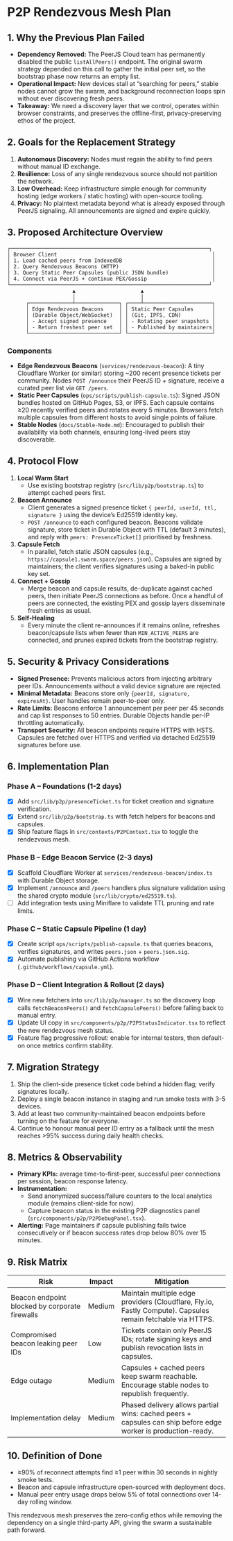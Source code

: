 # P2P Rendezvous Mesh Plan

## 1. Why the Previous Plan Failed
- **Dependency Removed:** The PeerJS Cloud team has permanently disabled the public `listAllPeers()` endpoint. The original swarm strategy depended on this call to gather the initial peer set, so the bootstrap phase now returns an empty list.
- **Operational Impact:** New devices stall at “searching for peers,” stable nodes cannot grow the swarm, and background reconnection loops spin without ever discovering fresh peers.
- **Takeaway:** We need a discovery layer that we control, operates within browser constraints, and preserves the offline-first, privacy-preserving ethos of the project.

## 2. Goals for the Replacement Strategy
1. **Autonomous Discovery:** Nodes must regain the ability to find peers without manual ID exchange.
2. **Resilience:** Loss of any single rendezvous source should not partition the network.
3. **Low Overhead:** Keep infrastructure simple enough for community hosting (edge workers / static hosting) with open-source tooling.
4. **Privacy:** No plaintext metadata beyond what is already exposed through PeerJS signaling. All announcements are signed and expire quickly.

## 3. Proposed Architecture Overview
```
┌────────────────────────────────────────────────────────────────┐
│ Browser Client                                                  │
│ 1. Load cached peers from IndexedDB                             │
│ 2. Query Rendezvous Beacons (HTTP)                              │
│ 3. Query Static Peer Capsules (public JSON bundle)              │
│ 4. Connect via PeerJS + continue PEX/Gossip                     │
└────────────────────────────────────────────────────────────────┘
                     ▲                     ▲
                     │                     │
      ┌──────────────┴──────────────┐ ┌────┴──────────────────────┐
      │ Edge Rendezvous Beacons     │ │ Static Peer Capsules      │
      │ (Durable Object/WebSocket)  │ │ (Git, IPFS, CDN)          │
      │ - Accept signed presence    │ │ - Rotating peer snapshots │
      │ - Return freshest peer set  │ │ - Published by maintainers│
      └─────────────────────────────┘ └───────────────────────────┘
```

### Components
- **Edge Rendezvous Beacons** (`services/rendezvous-beacon`): A tiny Cloudflare Worker (or similar) storing ~200 recent presence tickets per community. Nodes `POST /announce` their PeerJS ID + signature, receive a curated peer list via `GET /peers`.
- **Static Peer Capsules** (`ops/scripts/publish-capsule.ts`): Signed JSON bundles hosted on GitHub Pages, S3, or IPFS. Each capsule contains ≥20 recently verified peers and rotates every 5 minutes. Browsers fetch multiple capsules from different hosts to avoid single points of failure.
- **Stable Nodes** (`docs/Stable-Node.md`): Encouraged to publish their availability via both channels, ensuring long-lived peers stay discoverable.

## 4. Protocol Flow
1. **Local Warm Start**
   - Use existing bootstrap registry (`src/lib/p2p/bootstrap.ts`) to attempt cached peers first.
2. **Beacon Announce**
   - Client generates a signed presence ticket `{ peerId, userId, ttl, signature }` using the device’s Ed25519 identity key.
   - `POST /announce` to each configured beacon. Beacons validate signature, store ticket in Durable Object with TTL (default 3 minutes), and reply with `peers: PresenceTicket[]` prioritised by freshness.
3. **Capsule Fetch**
   - In parallel, fetch static JSON capsules (e.g., `https://capsule1.swarm.space/peers.json`). Capsules are signed by maintainers; the client verifies signatures using a baked-in public key set.
4. **Connect + Gossip**
   - Merge beacon and capsule results, de-duplicate against cached peers, then initiate PeerJS connections as before. Once a handful of peers are connected, the existing PEX and gossip layers disseminate fresh entries as usual.
5. **Self-Healing**
   - Every minute the client re-announces if it remains online, refreshes beacon/capsule lists when fewer than `MIN_ACTIVE_PEERS` are connected, and prunes expired tickets from the bootstrap registry.

## 5. Security & Privacy Considerations
- **Signed Presence:** Prevents malicious actors from injecting arbitrary peer IDs. Announcements without a valid device signature are rejected.
- **Minimal Metadata:** Beacons store only `{peerId, signature, expiresAt}`. User handles remain peer-to-peer only.
- **Rate Limits:** Beacons enforce 1 announcement per peer per 45 seconds and cap list responses to 50 entries. Durable Objects handle per-IP throttling automatically.
- **Transport Security:** All beacon endpoints require HTTPS with HSTS. Capsules are fetched over HTTPS and verified via detached Ed25519 signatures before use.

## 6. Implementation Plan
### Phase A – Foundations (1-2 days)
- [x] Add `src/lib/p2p/presenceTicket.ts` for ticket creation and signature verification.
- [x] Extend `src/lib/p2p/bootstrap.ts` with fetch helpers for beacons and capsules.
- [x] Ship feature flags in `src/contexts/P2PContext.tsx` to toggle the rendezvous mesh.

### Phase B – Edge Beacon Service (2-3 days)
- [x] Scaffold Cloudflare Worker at `services/rendezvous-beacon/index.ts` with Durable Object storage.
- [x] Implement `/announce` and `/peers` handlers plus signature validation using the shared crypto module (`src/lib/crypto/ed25519.ts`).
- [ ] Add integration tests using Miniflare to validate TTL pruning and rate limits.

### Phase C – Static Capsule Pipeline (1 day)
- [x] Create script `ops/scripts/publish-capsule.ts` that queries beacons, verifies signatures, and writes `peers.json` + `peers.json.sig`.
- [x] Automate publishing via GitHub Actions workflow (`.github/workflows/capsule.yml`).

### Phase D – Client Integration & Rollout (2 days)
- [x] Wire new fetchers into `src/lib/p2p/manager.ts` so the discovery loop calls `fetchBeaconPeers()` and `fetchCapsulePeers()` before falling back to manual entry.
- [x] Update UI copy in `src/components/p2p/P2PStatusIndicator.tsx` to reflect the new rendezvous mesh status.
- [x] Feature flag progressive rollout: enable for internal testers, then default-on once metrics confirm stability.

## 7. Migration Strategy
1. Ship the client-side presence ticket code behind a hidden flag; verify signatures locally.
2. Deploy a single beacon instance in staging and run smoke tests with 3-5 devices.
3. Add at least two community-maintained beacon endpoints before turning on the feature for everyone.
4. Continue to honour manual peer ID entry as a fallback until the mesh reaches >95% success during daily health checks.

## 8. Metrics & Observability
- **Primary KPIs:** average time-to-first-peer, successful peer connections per session, beacon response latency.
- **Instrumentation:**
  - Send anonymized success/failure counters to the local analytics module (remains client-side for now).
  - Capture beacon status in the existing P2P diagnostics panel (`src/components/p2p/P2PDebugPanel.tsx`).
- **Alerting:** Page maintainers if capsule publishing fails twice consecutively or if beacon success rates drop below 80% over 15 minutes.

## 9. Risk Matrix
| Risk | Impact | Mitigation |
|------|--------|------------|
| Beacon endpoint blocked by corporate firewalls | Medium | Maintain multiple edge providers (Cloudflare, Fly.io, Fastly Compute). Capsules remain fetchable via HTTPS. |
| Compromised beacon leaking peer IDs | Low | Tickets contain only PeerJS IDs; rotate signing keys and publish revocation lists in capsules. |
| Edge outage | Medium | Capsules + cached peers keep swarm reachable. Encourage stable nodes to republish frequently. |
| Implementation delay | Medium | Phased delivery allows partial wins: cached peers + capsules can ship before edge worker is production-ready. |

## 10. Definition of Done
- ≥90% of reconnect attempts find ≥1 peer within 30 seconds in nightly smoke tests.
- Beacon and capsule infrastructure open-sourced with deployment docs.
- Manual peer entry usage drops below 5% of total connections over 14-day rolling window.

This rendezvous mesh preserves the zero-config ethos while removing the dependency on a single third-party API, giving the swarm a sustainable path forward.
